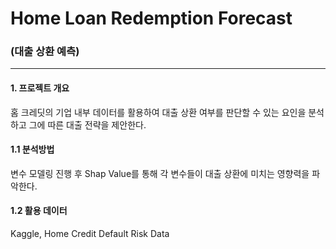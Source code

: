 # Home Loan Redemption Forecast
### (대출 상환 예측)
---

#### 1. 프로젝트 개요
<p>홈 크레딧의 기업 내부 데이터를 활용하여 대출 상환 여부를 판단할 수 있는 요인을 분석하고 그에 따른 대출 전략을 제안한다.</p>


#### 1.1 분석방법
<p>변수 모델링 진행 후 Shap Value를 통해 각 변수들이 대출 상환에 미치는 영향력을 파악한다.</p>

#### 1.2 활용 데이터
<p> Kaggle, Home Credit Default Risk Data </p>
